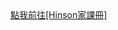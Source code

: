 <!DOCTYPE html>
<html lang="zh-CN">
<body>
</head>
     <a href="https://hinson.qzz.io/cms/">點我前往[Hinson家課冊]</a>
</body>
</html>
